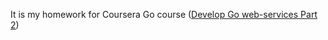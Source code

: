 It is my homework for Coursera Go course ([Develop Go web-services Part 2](https://www.coursera.org/learn/golang-webservices-2/home/welcome))